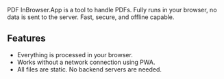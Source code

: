 PDF InBrowser.App is a tool to handle PDFs. Fully runs in your browser, no data is sent to the server. Fast, secure, and offline capable.

## Features

* Everything is processed in your browser.
* Works without a network connection using PWA.
* All files are static. No backend servers are needed.
